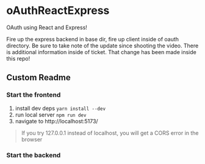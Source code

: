 # oAuthReactExpress
OAuth using React and Express!

Fire up the express backend in base dir, fire up client inside of oauth directory.  Be sure to take note of the update since shooting the video. There is
additional information inside of ticket.  That change has been made inside this repo!

## Custom Readme

### Start the frontend

1. install dev deps `yarn install --dev`
2. run local server `npm run dev`
3. navigate to http://localhost:5173/

> If you try 127.0.0.1 instead of localhost, you will get a CORS error in the browser

### Start the backend
